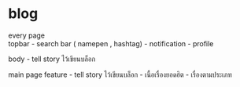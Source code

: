# blog

every page  
topbar
    - search bar ( namepen , hashtag) 
    - notification
    - profile 

body
    - tell story ไว้เขียนบล็อก

main page
    feature
    - tell story ไว้เขียนบล็อก
    - เนื้อเรื่องยอดฮิต
    - เรื่องตามประเภท

